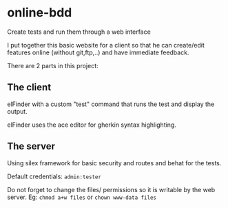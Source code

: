 online-bdd
==========

Create tests and run them through a web interface

I put together this basic website for a client so that he can create/edit features online (without git,ftp,..) and have immediate feedback.

There are 2 parts in this project:

The client
----------
elFinder with a custom "test" command that runs the test and display the output.

elFinder uses the ace editor for gherkin syntax highlighting.


The server
----------
Using silex framework for basic security and routes and behat for the tests.

Default credentials: `admin:tester`

Do not forget to change the files/ permissions so it is writable by the web server. Eg: `chmod a+w files` or `chown www-data files`
